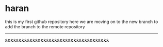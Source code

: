 # haran
this is my first github repository 
 here we are moving on to the new branch to add the branch to the remote repository 

 ***************************************
 &&&&&&&&&&&&&&&&&&&&&&&&&&&&&&&&&&&&&&